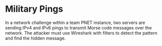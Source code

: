 # Military Pings

In a network challenge within a team PNET instance, two servers are sending IPv4 and IPv6 pings to transmit Morse code messages over the network. The attacker must use Wireshark with filters to detect the pattern and find the hidden message.
